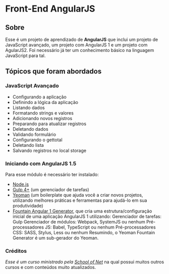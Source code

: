 # Front-End AngularJS

## Sobre
Esse é um projeto de aprendizado de __AngularJS__ que inclui um projeto de JavaScript avançado, um projeto com AngularJS 1 e um projeto com AgularJS2. Foi necessário já ter um conhecimento básico na linguagem JavaScript para tal.

## Tópicos que foram abordados

### JavaScript Avançado
* Configurando a aplicação
* Definindo a lógica da aplicação
* Listando dados
* Formatando strings e valores
* Adicionando novos registros
* Preparando para atualizar registros
* Deletando dados
* Validando formulário
* Configurando o gettotal
* Deletando lista
* Salvando registros no local storage

### Iniciando com AngularJS 1.5
Para esse módulo é necessário ter instalado:  
* [Node.js](https://nodejs.org)
* [Gulp 4+](http://gulpjs.com/) (um gerenciador de tarefas)
* [Yeoman](http://yeoman.io/) (um boilerplate que ajuda você a criar novos projetos, utilizando melhores práticas e ferramentas para ajudá-lo em sua produtividade)
* [Fountain Angular 1 Generator](https://github.com/FountainJS/generator-fountain-angular1), que cria uma estrutura/configuração inicial de uma aplicação AngularJS 1 utilizando: 
Gerenciador de tarefas: Gulp
Gerenciador de módulos: Webpack, SystemJS ou nenhum
Pré-processadores JS: Babel, TypeScript ou nenhum
Pré-processadores CSS: SASS, Stylus, Less ou nenhum
Resumindo, o Yeoman Fountain Generator é um sub-gerador do Yeoman.  


### Créditos
_Esse é um curso ministrado pela [School of Net](https://www.schoolofnet.com)_ na qual possui muitos outros cursos e com conteúdos muito atualizados.
